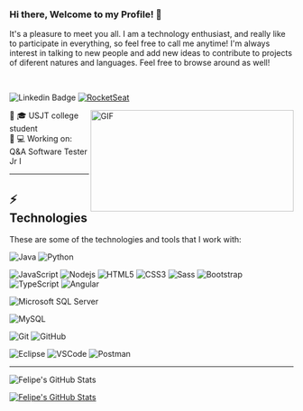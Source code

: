 ### Hi there, Welcome to my Profile! 👋

It's a pleasure to meet you all. I am a technology enthusiast, and really like to participate in everything, so feel free to call me anytime! 
I'm always interest in talking to new people and add new ideas to contribute to projects of diferent natures and languages.
Feel free to browse around as well!

<br> 

![Linkedin Badge](https://img.shields.io/badge/-LinkedIn-blue?style=flat-square&logo=Linkedin&logoColor=white&link=https://www.linkedin.com/in/felipeaffonsoboschetti/)
[![RocketSeat](https://img.shields.io/badge/-RocketSeat-blueviolet)](https://app.rocketseat.com.br/me/fe0093)
<br>

<img align="right" alt="GIF" src="https://media.giphy.com/media/26tn33aiTi1jkl6H6/giphy.gif" width="360" height="180" />
<!-- 🔸 💻 Technologies Front-End: HTML, Javascript
<br>
🔸 🔭 Technologies DataBase: MySQL & SQLServer
<br>
🔸 🌱 Technologies Back-End: Java, Python
<br> -->
🔸 🎓 USJT college student
<br>
🔸 💻 Working on: Q&A Software Tester Jr I 

<br>

<!-- <code><img height="20" src="https://cdn3.iconfinder.com/data/icons/logos-and-brands-adobe/512/267_Python-512.png"></code>
<code><img height="20" src="https://image.flaticon.com/icons/png/512/226/226777.png"></code>
<code><img height="20" src="https://upload.wikimedia.org/wikipedia/commons/thumb/7/73/Javascript-736400_960_720.png/480px-Javascript-736400_960_720.png"></code>
<code><img height="20" src="https://cdn0.iconfinder.com/data/icons/HTML5/512/HTML_Logo.png"></code>
<code><img height="20" src="https://cdn4.iconfinder.com/data/icons/logos-3/181/MySQL-512.png"></code>
<code><img height="20" src="https://cdn.iconscout.com/icon/free/png-512/sql-4-190807.png"></code> 
https://cdn4.iconfinder.com/data/icons/logos-brands-5/24/postman-512.png -->

---
## ⚡ Technologies

These are some of the technologies and tools that I work with:

![Java](https://img.shields.io/badge/-Java-007396?style=flat-square&logo=java)
![Python](https://img.shields.io/badge/-Python-yellow?style=flat-square&logo=python)
<!--![Spring](https://img.shields.io/badge/-Spring-6DB33F?style=flat-square&logo=spring&logoColor=white) -->
![JavaScript](https://img.shields.io/badge/-JavaScript-black?style=flat-square&logo=javascript)
![Nodejs](https://img.shields.io/badge/-Nodejs-339933?style=flat-square&logo=Node.js&logoColor=white)
![HTML5](https://img.shields.io/badge/-HTML5-E34F26?style=flat-square&logo=html5&logoColor=white)
![CSS3](https://img.shields.io/badge/-CSS3-1572B6?style=flat-square&logo=css3)
![Sass](https://img.shields.io/badge/-Sass-CC6699?style=flat-square&logo=sass&logoColor=white)
![Bootstrap](https://img.shields.io/badge/-Bootstrap-563D7C?style=flat-square&logo=bootstrap)
![TypeScript](https://img.shields.io/badge/-TypeScript-007ACC?style=flat-square&logo=typescript)
![Angular](https://img.shields.io/badge/-Angular-DD0031?style=flat-square&logo=angular)
<!--![Sencha](https://img.shields.io/badge/-Sencha-86BC40?style=flat-square&logo=sencha&logoColor=white)
![Ionic](https://img.shields.io/badge/-Ionic-3880FF?style=flat-square&logo=ionic&logoColor=white)
![NestJS](https://img.shields.io/badge/-NestJS-E0234E?style=flat-square&logo=nestjs&logoColor=white) -->
![Microsoft SQL Server](https://img.shields.io/badge/-SQL%20Server-CC2927?style=flat-square&logo=microsoft-sql-server&logoColor=white)
<!--![MongoDB](https://img.shields.io/badge/-MongoDB-black?style=flat-square&logo=mongodb)-->
![MySQL](https://img.shields.io/badge/-MySQL-4479A1?style=flat-square&logo=mysql&logoColor=white)
<!--![Docker](https://img.shields.io/badge/-Docker-2496ED?style=flat-square&logo=docker&logoColor=white)
![Microsoft Azure](https://img.shields.io/badge/Microsoft%20Azure-0089D6?style=flat-square&logo=microsoft-azure&logoColor=white)
![Google Cloud](https://img.shields.io/badge/Google%20Cloud-4285F4?style=flat-square&logo=google-cloud&logoColor=white)
![Firebase](https://img.shields.io/badge/Firebase-FFCA28?style=flat-square&logo=firebase&logoColor=white)
![Oracle Cloud](https://img.shields.io/badge/Oracle%20Cloud-F80000?style=flat-square&logo=oracle&logoColor=white)-->
![Git](https://img.shields.io/badge/-Git-black?style=flat-square&logo=git)
![GitHub](https://img.shields.io/badge/-GitHub-181717?style=flat-square&logo=github)
<!--![BitBucket](https://img.shields.io/badge/-BitBucket-darkblue?style=flat-square&logo=bitbucket)
![JIRA](https://img.shields.io/badge/-JIRA-0052CC?style=flat-square&logo=jira)
![JFrog](https://img.shields.io/badge/-JFrog-41BF47?style=flat-square&logo=jfrog&logoColor=white)
![IntelliJ](https://img.shields.io/badge/-IntelliJ%20IDEA-black?style=flat-square&logo=intellij-idea&logoColor=white)-->
![Eclipse](https://img.shields.io/badge/-Eclipse-2C2255?style=flat-square&logo=eclipse&logoColor=white)
![VSCode](https://img.shields.io/badge/-VSCode-007ACC?style=flat-square&logo=visual-studio-code&logoColor=white)
![Postman](https://img.shields.io/badge/-postman-white?style=flat-square&logo=postman&logoColor=orange)


---

![Felipe's GitHub Stats](https://github-readme-stats.vercel.app/api?username=fe0093&show_icons=true&theme=chartreuse-dark)

[![Felipe's GitHub Stats](https://github-readme-stats.vercel.app/api/top-langs/?username=fe0093&layout=compact&theme=chartreuse-dark)](https://github.com/fe0093/github-readme-stats)


<!--
**fe0093/fe0093** is a ✨ _special_ ✨ repository because its `README.md` (this file) appears on your GitHub profile.

Here are some ideas to get you started:

- 🔭 I’m currently working on ...
- 🌱 I’m currently learning ...
- 👯 I’m looking to collaborate on ...
- 🤔 I’m looking for help with ...
- 💬 Ask me about ...
- 📫 How to reach me: ...
- 😄 Pronouns: ...
- ⚡ Fun fact: ...
-->
